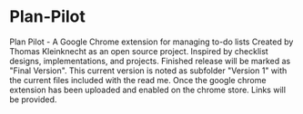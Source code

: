# Plan-Pilot
 Plan Pilot - A Google Chrome extension for managing to-do lists     Created by Thomas Kleinknecht as an open source project. Inspired by checklist designs, implementations, and projects.  Finished release will be marked as "Final Version". This current version is noted as subfolder "Version 1" with the current files 
 included with the read me. Once the google chrome extension has been uploaded and enabled on the chrome store. Links will be provided.
